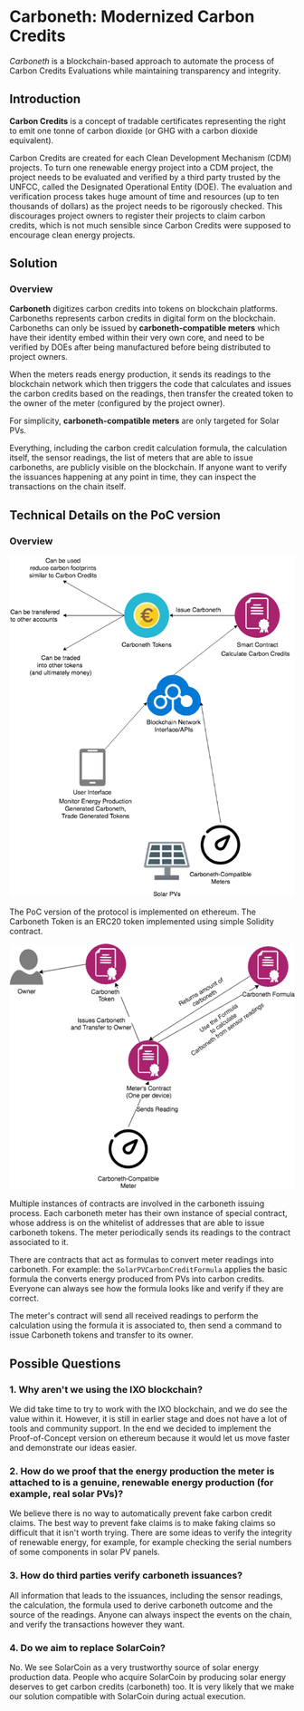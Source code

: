 # Carboneth: Modernized Carbon Credits

*Carboneth* is a blockchain-based approach to automate the process of Carbon Credits Evaluations while maintaining transparency and integrity.

## Introduction

**Carbon Credits** is a concept of tradable certificates representing the right to emit one tonne of carbon dioxide (or GHG with a carbon dioxide equivalent).

Carbon Credits are created for each Clean Development Mechanism (CDM) projects. To turn one renewable energy project into a CDM project, the project
needs to be evaluated and verified by a third party trusted by the UNFCC, called the Designated Operational Entity (DOE). 
The evaluation and verification process takes huge amount of time and resources (up to ten thousands of dollars) as the project needs to be rigorously checked. This discourages project owners to register their projects to claim carbon credits, which is not much sensible since Carbon Credits were supposed to encourage clean energy projects.

## Solution

### Overview

**Carboneth** digitizes carbon credits into tokens on blockchain platforms. 
Carboneths represents carbon credits in digital form on the blockchain.
Carboneths can only be issued by **carboneth-compatible meters** which have their identity embed within their very own core, and need to be verified by DOEs after being manufactured before being distributed to project owners. 

When the meters reads energy production, it sends its readings to the blockchain network which then triggers the code that calculates and issues the carbon credits based on the readings, then transfer the created token to the owner of the meter (configured by the project owner).

For simplicity, **carboneth-compatible meters** are only targeted for Solar PVs.

Everything, including the carbon credit calculation formula, the calculation itself, the sensor readings, the list of meters that are able to issue carboneths, are publicly visible on the blockchain. If anyone want to verify the issuances happening at any point in time, they can inspect the transactions on the chain itself.

## Technical Details on the PoC version

### Overview

![Overview](./img/carboneth.png)

The PoC version of the protocol is implemented on ethereum. The Carboneth Token is an ERC20 token implemented using simple Solidity contract.

![Detailed flow](./img/carboneth-detailed.png)

Multiple instances of contracts are involved in the carboneth issuing process. Each carboneth meter has their own instance of special contract,
whose address is on the whitelist of addresses that are able to issue carboneth tokens. The meter periodically sends its readings to the contract associated to it.

There are contracts that act as formulas to convert meter readings into carboneth. For example: the `SolarPVCarbonCreditFormula` applies the basic formula the converts energy produced from PVs into carbon credits. Everyone can always see how the formula looks like and verify if they are correct.

The meter's contract will send all received readings to perform the calculation using the formula it is associated to, then send a command to issue Carboneth tokens and transfer to its owner.


## Possible Questions

### 1. Why aren't we using the IXO blockchain?

We did take time to try to work with the IXO blockchain, and we do see the value within it. However, it is still in earlier stage and does not have a lot of tools and community support. In the end we decided to implement the Proof-of-Concept version on ethereum because it would let us move faster and demonstrate our ideas easier.

### 2. How do we proof that the energy production the meter is attached to is a genuine, renewable energy production (for example, real solar PVs)?

We believe there is no way to automatically prevent fake carbon credit claims. The best way to prevent fake claims is to make faking claims so difficult that it isn't worth trying. There are some ideas to verify the 
integrity of renewable energy, for example, for example checking the serial numbers of some components in 
solar PV panels.

### 3. How do third parties verify carboneth issuances?

All information that leads to the issuances, including the sensor readings, the calculation, the formula used
to derive carboneth outcome and the source of the readings. Anyone can always inspect the events on the chain, 
and verify the transactions however they want.

### 4. Do we aim to replace SolarCoin?

No. We see SolarCoin as a very trustworthy source of solar energy production data. People who acquire SolarCoin by producing solar energy deserves to get carbon credits (carboneth) too. It is very likely that we make our solution compatible with SolarCoin during actual execution.